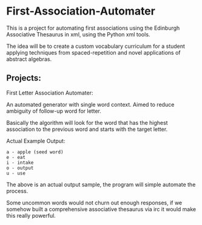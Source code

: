First-Association-Automater
===========================

This is a project for automating first associations using the Edinburgh Associative Thesaurus in xml, using the Python xml tools.

The idea will be to create a custom vocabulary curriculum for a student applying techniques from spaced-repetition and novel applications of abstract algebras. 

Projects:
---------


First Letter Association Automater:

An automated generator with single word context.  Aimed to reduce ambiguity of follow-up word for letter.

Basically the algorithm will look for the word that has the highest association to the previous word and starts with the target letter.

Actual Example Output:

```
a - apple (seed word)
e - eat
i - intake
o - output
u - use
```

The above is an actual output sample, the program will simple automate the process.

Some uncommon words would not churn out enough responses, if we somehow built a comprehensive associative thesaurus via irc it would make this really powerful.
